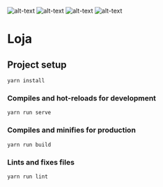 ![alt-text](https://github.com/jorgeluiz1586/Loja/blob/master/img01.png)
![alt-text](https://github.com/jorgeluiz1586/Loja/blob/master/img02.png)
![alt-text](https://github.com/jorgeluiz1586/Loja/blob/master/img03.png)
![alt-text](https://github.com/jorgeluiz1586/Loja/blob/master/img04.png)


# Loja

## Project setup
```
yarn install
```

### Compiles and hot-reloads for development
```
yarn run serve
```

### Compiles and minifies for production
```
yarn run build
```

### Lints and fixes files
```
yarn run lint
```
